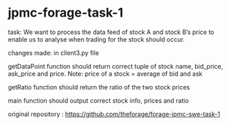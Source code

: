 # jpmc-forage-task-1
task: 
We want to process the data feed of stock A and stock B’s price to enable us to analyse when trading for the stock should occur.

changes made: in client3.py file

getDataPoint function should return correct tuple of stock name, bid_price, ask_price and price. Note: price of a stock = average of bid and ask

getRatio function should return the ratio of the two stock prices

main function should output correct stock info, prices and ratio

original repository : https://github.com/theforage/forage-jpmc-swe-task-1
